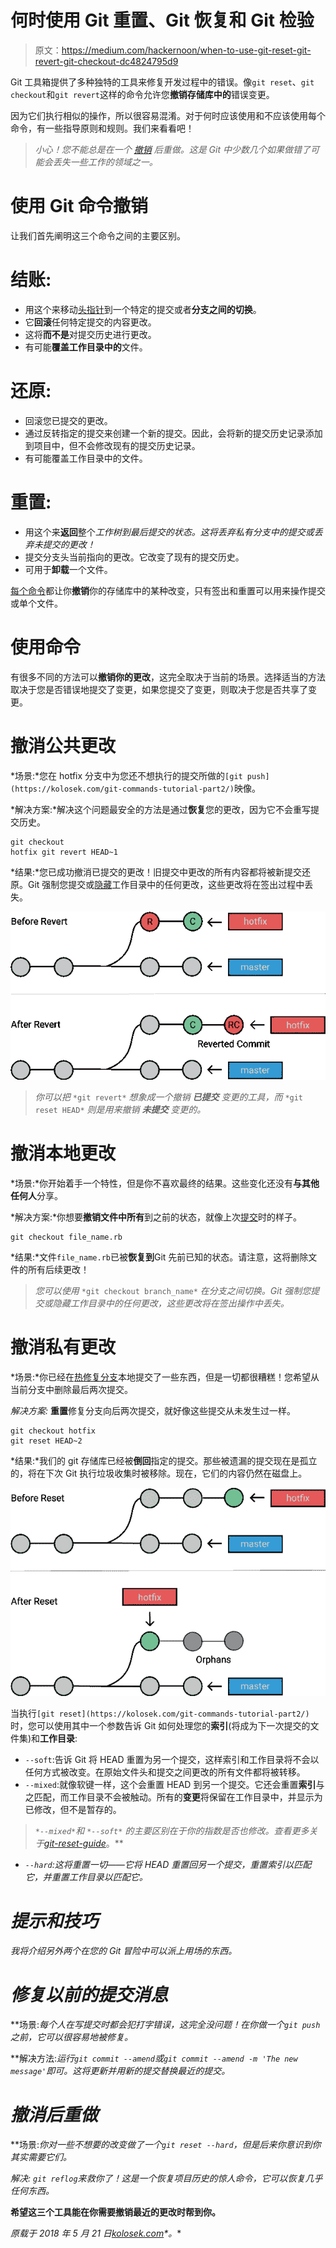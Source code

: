 # 何时使用 Git 重置、Git 恢复和 Git 检验

> 原文：<https://medium.com/hackernoon/when-to-use-git-reset-git-revert-git-checkout-dc4824795d9>

Git 工具箱提供了多种独特的工具来修复开发过程中的错误。像`git reset`、`git checkout`和`git revert`这样的命令允许您**撤销存储库中的**错误变更。

因为它们执行相似的操作，所以很容易混淆。对于何时应该使用和不应该使用每个命令，有一些指导原则和规则。我们来看看吧！

> *小心！您不能总是在一个* [*撤销*](https://git-scm.com/book/en/v2/Git-Basics-Undoing-Things) *后重做。这是 Git 中少数几个如果做错了可能会丢失一些工作的领域之一。*

# 使用 Git 命令撤销

让我们首先阐明这三个命令之间的主要区别。

# 结账:

*   用这个来移动[头指针](https://kolosek.com/git-branches/)到一个特定的提交或者**分支之间的切换**。
*   它**回滚**任何特定提交的内容更改。
*   这将**而不是**对提交历史进行更改。
*   有可能**覆盖工作目录中的**文件。

# 还原:

*   回滚您已提交的更改。
*   通过反转指定的提交来创建一个新的提交。因此，会将新的提交历史记录添加到项目中，但不会修改现有的提交历史记录。
*   有可能覆盖工作目录中的文件。

# 重置:

*   用这个来**返回**整个*工作树到最后提交的状态。这将丢弃私有分支中的提交或丢弃未提交的更改！*
*   提交分支头当前指向的更改。它改变了现有的提交历史。
*   可用于**卸载**一个文件。

[每个命令](https://kolosek.com/git-commands-tutorial-part1/)都让你**撤销**你的存储库中的某种改变，只有签出和重置可以用来操作提交或单个文件。

# 使用命令

有很多不同的方法可以**撤销你的更改**，这完全取决于当前的场景。选择适当的方法取决于您是否错误地提交了变更，如果您提交了变更，则取决于您是否共享了变更。

# 撤消公共更改

*场景:*您在 hotfix 分支中为您还不想执行的提交所做的`[git push](https://kolosek.com/git-commands-tutorial-part2/)`映像。

*解决方案:*解决这个问题最安全的方法是通过**恢复**您的更改，因为它不会重写提交历史。

```
git checkout
hotfix git revert HEAD~1
```

*结果:*您已成功撤消已提交的更改！旧提交中更改的所有内容都将被新提交还原。Git 强制您提交或[隐藏](https://kolosek.com/git-stash/)工作目录中的任何更改，这些更改将在签出过程中丢失。

![](img/66f2cf64cf82b4ac16fda2b95cee3ab0.png)

> *你可以把* `*git revert*` *想象成一个撤销* ***已提交*** *变更的工具，而* `*git reset HEAD*` *则是用来撤销* ***未提交*** *变更的。*

# 撤消本地更改

*场景:*你开始着手一个特性，但是你不喜欢最终的结果。这些变化还没有**与其他任何人**分享。

*解决方案:*你想要**撤销文件中所有**到之前的状态，就像上次[提交](https://kolosek.com/git-commands-tutorial-part2/)时的样子。

```
git checkout file_name.rb
```

*结果:*文件`file_name.rb`已被**恢复到**Git 先前已知的状态。请注意，这将删除文件的所有后续更改！

> *您可以使用* `*git checkout branch_name*` *在分支之间切换。Git 强制您提交或隐藏工作目录中的任何更改，这些更改将在签出操作中丢失。*

# 撤消私有更改

*场景:*你已经在[热修复分支](https://kolosek.com/git-branches/)本地提交了一些东西，但是一切都很糟糕！您希望从当前分支中删除最后两次提交。

*解决方案:* **重置**修复分支向后两次提交，就好像这些提交从未发生过一样。

```
git checkout hotfix
git reset HEAD~2
```

*结果:*我们的 git 存储库已经被**倒回**指定的提交。那些被遗漏的提交现在是孤立的，将在下次 Git 执行垃圾收集时被移除。现在，它们的内容仍然在磁盘上。

![](img/1754424f9280a319840f1bf318a61c41.png)

当执行`[git reset](https://kolosek.com/git-commands-tutorial-part2/)` [](https://kolosek.com/git-commands-tutorial-part2/)时，您可以使用其中一个参数告诉 Git 如何处理您的**索引**(将成为下一次提交的文件集)和**工作目录**:

*   `--soft`:告诉 Git 将 HEAD 重置为另一个提交，这样索引和工作目录将不会以任何方式被改变。在原始文件头和提交之间更改的所有文件都将被转移。
*   `--mixed`:就像软键一样，这个会重置 HEAD 到另一个提交。它还会重置**索引**与之匹配，而工作目录不会被触动。所有的**变更**将保留在工作目录中，并显示为已修改，但不是暂存的。

> *`*--mixed*`*和* `*--soft*` *的主要区别在于你的指数是否也修改。查看更多关于*[*git-reset-guide*](https://gist.github.com/tnguyen14/0827ae6eefdff39e452b)*。**

*   *`--hard`:这将重置一切——它将 HEAD 重置回另一个提交，重置索引以匹配它，并重置工作目录以匹配它。*

# *提示和技巧*

*我将介绍另外两个在您的 Git 冒险中可以派上用场的东西。*

# *修复以前的提交消息*

**场景:*每个人在写提交时都会犯打字错误，这完全没问题！在你做一个`git push`之前，它可以很容易地被修复。*

**解决方法:*运行`git commit --amend`或`git commit --amend -m 'The new message'`即可。这将更新并用新的提交替换最近的提交。*

# *撤消后重做*

**场景:*你对一些不想要的改变做了一个`git reset --hard`，但是后来你意识到你其实需要它们。*

**解决:* `git reflog`来救你了！这是一个恢复项目历史的惊人命令，它可以恢复*几乎*任何东西。*

**希望这三个工具能在你需要撤销最近的更改时帮到你。**

**原载于 2018 年 5 月 21 日*[*kolosek.com*](https://kolosek.com/git-reset-revert-and-checkout/?utm_source=me)*。**
